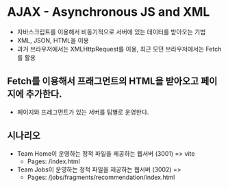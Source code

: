 # AJAX - Asynchronous JS and XML

- 자바스크립트를 이용해서 비동기적으로 서버에 있는 데이터를 받아오는 기법
- XML, JSON, HTML을 이용
- 과거 브라우저에서는 XMLHttpRequest를 이용, 최근 모던 브라우저에서는 Fetch를 활용

## Fetch를 이용해서 프래그먼트의 HTML을 받아오고 페이지에 추가한다.

- 페이지와 프레그먼트가 있는 서버를 팀별로 운영한다.

## 시나리오

- Team Home이 운영하는 정적 파일을 제공하는 웹서버 (3001) => vite
  - Pages: /index.html
- Team Jobs이 운영하는 정적 파일을 제공하는 웹서버 (3002) =>
  - Pages: /jobs/fragments/recommendation/index.html
